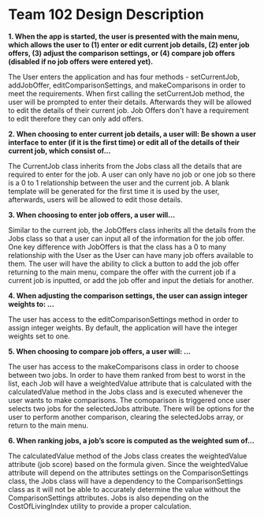 # Team 102 Design Description

**1. When the app is started, the user is presented with the main menu, which allows the user to (1) enter or edit current job details, (2) enter job offers, (3) adjust the comparison settings, or (4) compare job offers (disabled if no job offers were entered yet).**

The User enters the application and has four methods - setCurrentJob, addJobOffer, editComparisonSettings, and makeComparisons in order to meet the requirements. When first calling the setCurrentJob method, the user will be prompted to enter their details. Afterwards they will be allowed to edit the details of their current job. Job Offers don't have a requirement to edit therefore they can only add offers.

**2. When choosing to enter current job details, a user will: Be shown a user interface to enter (if it is the first time) or edit all of the details of their current job, which consist of...**

The CurrentJob class inherits from the Jobs class all the details that are required to enter for the job. A user can only have no job or one job so there is a 0 to 1 relationship between the user and the current job. A blank template will be generated for the first time it is used by the user, afterwards, users will be allowed to edit those details.

**3. When choosing to enter job offers, a user will...**

Similar to the current job, the JobOffers class inherits all the details from the Jobs class so that a user can input all of the information for the job offer. One key difference with JobOffers is that the class has a 0 to many relationship with the User as the User can have many job offers available to them. The user will have the ability to click a button to add the job offer returning to the main menu, compare the offer with the current job if a current job is inputted, or add the job offer and input the detials for another.

**4. When adjusting the comparison settings, the user can assign integer weights to: ...**

The user has access to the editComparisonSettings method in order to assign integer weights. By default, the application will have the integer weights set to one.

**5. When choosing to compare job offers, a user will: ...**

The user has access to the makeComparisons class in order to choose between two jobs. In order to have them ranked from best to worst in the list, each Job will have a weightedValue attribute that is calculated with the calculatedValue method in the Jobs class and is executed whenever the user wants to make comparisons. The comoparison is triggered once user selects two jobs for the selectedJobs attribute. There will be options for the user to perform another comparison, clearing the selectedJobs array, or return to the main menu.

**6. When ranking jobs, a job’s score is computed as the weighted sum of...**

The calculatedValue method of the Jobs class creates the weightedValue attribute (job score) based on the formula given. Since the weightedValue attribute will depend on the attributes settings on the ComparisonSettings class, the Jobs class will have a dependency to the ComparisonSettings class as it will not be able to accurately determine the value without the ComparisonSettings attributes. Jobs is also depending on the CostOfLivingIndex utility to provide a proper calculation.

